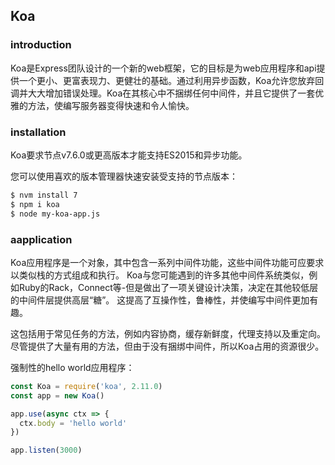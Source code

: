 ## Koa

### introduction

Koa是Express团队设计的一个新的web框架，它的目标是为web应用程序和api提供一个更小、更富表现力、更健壮的基础。通过利用异步函数，Koa允许您放弃回调并大大增加错误处理。Koa在其核心中不捆绑任何中间件，并且它提供了一套优雅的方法，使编写服务器变得快速和令人愉快。

### installation

Koa要求节点v7.6.0或更高版本才能支持ES2015和异步功能。

您可以使用喜欢的版本管理器快速安装受支持的节点版本：

```sh
$ nvm install 7
$ npm i koa
$ node my-koa-app.js
```
### aapplication

Koa应用程序是一个对象，其中包含一系列中间件功能，这些中间件功能可应要求以类似栈的方式组成和执行。 Koa与您可能遇到的许多其他中间件系统类似，例如Ruby的Rack，Connect等-但是做出了一项关键设计决策，决定在其他较低层的中间件层提供高层“糖”。 这提高了互操作性，鲁棒性，并使编写中间件更加有趣。

这包括用于常见任务的方法，例如内容协商，缓存新鲜度，代理支持以及重定向。 尽管提供了大量有用的方法，但由于没有捆绑中间件，所以Koa占用的资源很少。

强制性的hello world应用程序：

```js
const Koa = require('koa', 2.11.0)
const app = new Koa()

app.use(async ctx => {
  ctx.body = 'hello world'
})

app.listen(3000)
```
